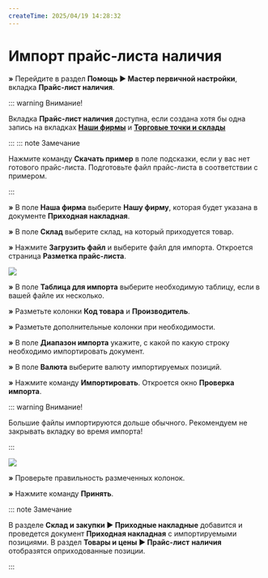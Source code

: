 ```yaml
---
createTime: 2025/04/19 14:28:32
---
```

# Импорт прайс-листа наличия

**»** Перейдите в раздел **Помощь ► Мастер первичной настройки**, вкладка **Прайс-лист наличия**.

::: warning Внимание!

Вкладка **Прайс-лист наличия** доступна, если создана хотя бы одна запись на вкладках [**Наши фирмы**](./dobavlenie_kartochki_vashej_firmy.md) и [**Торговые точки и склады**](./dobavlenie_torgovoj_tochki_i_sklada.md) 

:::
::: note Замечание

Нажмите команду **Скачать пример** в поле подсказки, если у вас нет готового прайс-листа. Подготовьте файл прайс-листа в соответствии с примером.

:::

**»** В поле **Наша фирма** выберите **Нашу фирму**, которая будет указана в документе **Приходная накладная**.

**»** В поле **Склад** выберите склад, на который приходуется товар.

**»** Нажмите **Загрузить файл** и выберите файл для импорта. Откроется страница **Разметка прайс-листа**.

![](../../assets/guide/Aspose.Words.6f13226c-9016-4dda-be57-653ed66d987a.102.png)

**»** В поле **Таблица для импорта** выберите необходимую таблицу, если в вашей файле их несколько.

**»** Разметьте колонки **Код товара** и **Производитель**.

**»** Разметьте дополнительные колонки при необходимости.

**»** В поле **Диапазон импорта** укажите, с какой по какую строку необходимо импортировать документ.

**»** В поле **Валюта** выберите валюту импортируемых позиций.

**»** Нажмите команду **Импортировать**. Откроется окно **Проверка импорта**.

::: warning Внимание!

Большие файлы импортируются дольше обычного. Рекомендуем не закрывать вкладку во время импорта!

:::

![](../../assets/guide/Aspose.Words.6f13226c-9016-4dda-be57-653ed66d987a.103.png)

**»** Проверьте правильность размеченных колонок.

**»** Нажмите команду **Принять**.

::: note Замечание

В разделе **Склад и закупки ► Приходные накладные** добавится и проведется документ **Приходная накладная** с импортируемыми позициями. В раздел **Товары и цены ► Прайс-лист** **наличия** отобразятся оприходованные позиции.

:::